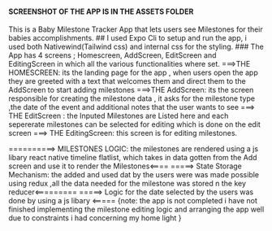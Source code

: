 #### SCREENSHOT OF THE APP IS IN THE ASSETS FOLDER #####
This is a Baby Milestone Tracker App that lets users see Milestones for their babies accomplishments. ## 		I used Expo Cli to setup and run the app, i used both Nativewind(Tailwind css) and 
internal css for the styling.						### The App has 4 screens ; Homescreen, AddScreen, EditScreen and EditingScreen in which all the various functionalities where set.
===>THE HOMESCREEN: its the landing page for the app , when users open the app they are greeted with a text that welcomes them and direct them to the AddScreen to start adding milestones
===>THE AddScreen: its the screen responsible for creating the milestone data , it asks for the milestone type ,the date of the event and additional notes that the user wants to see
===> THE EditScreen : the Inputed Milestones are Listed here and each sepererate milestones can be selected for editing which is done on the edit screen
===> THE EditingScreen: this screen is for editing milestones.

==========> MILESTONES LOGIC: the milestones are rendered using a js libary react native timeline flatlist, which takes in data gotten from the Add screen and use it to render the Milestones<====
=====> State Storage Mechanism: the  added and used dat by the users were was made possible using redux ,all the data needed for the milestone was stored n the key reducer<=========
=====> Logic for the date selected by the users was done by using a js libary <=====
{note: the app is not completed i have not finished implementing the milestone editing logic and arranging the app well due to constraints i had concerning my home light }
